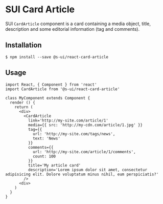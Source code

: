 
# SUI Card Article

SUI `CardArticle` component is a card containing a media object, title, description and some editorial information (tag and comments).

## Installation
```
$ npm install --save @s-ui/react-card-article
```

## Usage
```
import React, { Component } from 'react'
import CardArticle from '@s-ui/react-card-article'

class MyComponent extends Component {
  render () {
    return (
      <div>
        <CardArticle
          link='http://my-site.com/article/1'
          media={{ src: 'http://my-cdn.com/article/1.jpg' }}
          tag={{
            url: 'http://my-site.com/tags/news',
            text: 'News'
          }}
          comments={{
            url: 'http://my-site.com/article/1/comments',
            count: 100
          }}
          title='My article card'
          description='Lorem ipsum dolor sit amet, consectetur adipisicing elit. Dolore voluptatum minus nihil, eum perspiciatis?'
        />
      <div>
    )
  }
}
```
